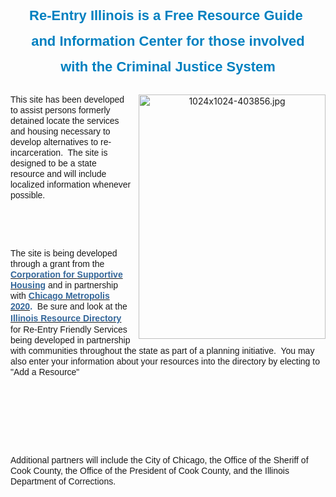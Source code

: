 <P style="TEXT-ALIGN: center"><SPAN><SPAN style="COLOR: rgb(0,128,192)"><SPAN style="FONT-WEIGHT: bold"><SPAN style="FONT-SIZE: 22px; FONT-FAMILY: Arial, Helvetica, sans-serif; TEXT-ALIGN: center; LINE-HEIGHT: 27px">Re-Entry&nbsp;Illinois is a Free Resource Guide</SPAN><SPAN style="FONT-SIZE: 22px; FONT-FAMILY: Arial, Helvetica, sans-serif; TEXT-ALIGN: center; LINE-HEIGHT: 27px">&nbsp;</SPAN></SPAN></SPAN></SPAN><BR></P>
<P style="TEXT-ALIGN: center"><SPAN><SPAN style="COLOR: rgb(0,128,192)"><SPAN style="FONT-WEIGHT: bold"><SPAN style="FONT-SIZE: 22px; FONT-FAMILY: Arial, Helvetica, sans-serif; TEXT-ALIGN: center; LINE-HEIGHT: 27px">and </SPAN><SPAN style="FONT-SIZE: 22px; FONT-FAMILY: Arial, Helvetica, sans-serif; TEXT-ALIGN: center; LINE-HEIGHT: 27px">Information Center for those involved </SPAN></SPAN></SPAN></SPAN><BR></P>
<P style="TEXT-ALIGN: center"><SPAN><SPAN style="COLOR: rgb(0,128,192)"><SPAN style="FONT-WEIGHT: bold"><SPAN style="FONT-SIZE: 22px; FONT-FAMILY: Arial, Helvetica, sans-serif; TEXT-ALIGN: center; LINE-HEIGHT: 27px">with the </SPAN></SPAN></SPAN></SPAN><SPAN style="FONT-STYLE: italic"><SPAN style="FONT-WEIGHT: bold"><SPAN style="FONT-SIZE: 22px; FONT-FAMILY: Arial, Helvetica, sans-serif; TEXT-ALIGN: center; LINE-HEIGHT: 27px"><SPAN style="FONT-STYLE: normal"><SPAN style="COLOR: rgb(0,128,192)">Criminal Justice System</SPAN></SPAN></SPAN></SPAN></SPAN><BR>&nbsp;</P>
<DIV id=media_image|403856 class=zblMedia style="HEIGHT: 391px; WIDTH: 299px; FLOAT: right; TEXT-ALIGN: center; CLEAR: none; MARGIN: 0px 0px 10px 10px; DISPLAY: block" ly:moduleid="403856"><A href="index-2.html"><IMG style="HEIGHT: auto; WIDTH: 100%; DISPLAY: inline" alt=1024x1024-403856.jpg src="http://john.fallon.tripod.com/webonmediacontents/403856.jpg?1489015965483" width="100%"></A></DIV>
<P style="TEXT-ALIGN: left"><SPAN style="FONT-SIZE: 14px; FONT-FAMILY: Arial, Helvetica, sans-serif; TEXT-ALIGN: center; LINE-HEIGHT: 17px">This site has been developed to assist persons formerly detained locate the </SPAN><SPAN style="FONT-SIZE: 14px; FONT-FAMILY: Arial, Helvetica, sans-serif; TEXT-ALIGN: center; LINE-HEIGHT: 17px">services and housing necessary to develop alternatives to re-incarceration.&nbsp; The </SPAN><SPAN style="FONT-SIZE: 14px; FONT-FAMILY: Arial, Helvetica, sans-serif; TEXT-ALIGN: center; LINE-HEIGHT: 17px">site is designed to be a state resource and will include localized information whenever possible.</SPAN> </P>
<P>&nbsp;</P>
<P>&nbsp;</P>
<P style="TEXT-ALIGN: left"><SPAN style="FONT-SIZE: 14px; FONT-FAMILY: Arial, Helvetica, sans-serif; TEXT-ALIGN: center; LINE-HEIGHT: 17px">The site is being developed through a grant from the <A href="http://www.csh.org/"><SPAN class=WEBON_COLOR style="COLOR: rgb(51,102,153)"><STRONG>Corporation for </STRONG></SPAN></A></SPAN><SPAN style="FONT-SIZE: 14px; FONT-FAMILY: Arial, Helvetica, sans-serif; TEXT-ALIGN: center; LINE-HEIGHT: 17px"><A href="http://www.csh.org/" target=_blank><SPAN class=WEBON_COLOR style="COLOR: rgb(51,102,153)"><STRONG>Supportive Housing</STRONG></SPAN></A> and in partnership with&nbsp;<A href="http://www.chicagometropolis2020.org/" target=_blank><SPAN class=WEBON_COLOR style="COLOR: rgb(51,102,153)"><STRONG>Chicago Metropolis </STRONG></SPAN><SPAN class=WEBON_COLOR style="COLOR: rgb(51,102,153)"><STRONG>2020</STRONG></SPAN></A><SPAN class=WEBON_COLOR style="COLOR: rgb(51,102,153)"><STRONG>.&nbsp;</STRONG> </SPAN>Be sure and look at the<A href="http://www.venturecd.net/ResourceDirectory/dirDisplay_Map.asp?ref=1234"><SPAN class=WEBON_COLOR style="COLOR: rgb(51,102,153)"><SPAN class=WEBON_SIZE style="FONT-SIZE: 14px"> </SPAN></SPAN><SPAN style="FONT-WEIGHT: bold"><SPAN style="FONT-SIZE: 16px; LINE-HEIGHT: 20px"><SPAN class=WEBON_COLOR style="COLOR: rgb(51,102,153)"><SPAN class=WEBON_SIZE style="FONT-SIZE: 14px">Illinois Resource Directory</SPAN></SPAN></SPAN></SPAN></A><SPAN style="FONT-SIZE: 16px; LINE-HEIGHT: 20px"><SPAN class=WEBON_COLOR style="COLOR: rgb(51,102,153)"> </SPAN></SPAN>for Re-Entry Friendly Services being developed in partnership with communities throughout the state as part of a planning initiative.&nbsp; You may also enter your information about your resources into the directory by electing to "Add a Resource" </SPAN><BR></P>
<P>&nbsp;</P>
<P><BR>&nbsp; </P>
<P>&nbsp;</P><SPAN style="FONT-SIZE: 14px; FONT-FAMILY: Arial, Helvetica, sans-serif; TEXT-ALIGN: center; LINE-HEIGHT: 17px">Additional partners will include the City of Chicago, the Office of&nbsp;the Sheriff of Cook County, </SPAN><SPAN style="FONT-SIZE: 14px; FONT-FAMILY: Arial, Helvetica, sans-serif; TEXT-ALIGN: center; LINE-HEIGHT: 17px">the&nbsp;Office of the President&nbsp;of Cook County, and the Illinois Department of Corrections.</SPAN> 
<P>&nbsp; <BR></P>
<DIV class=clr></DIV>